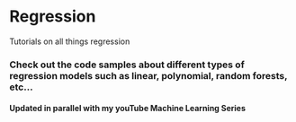 # Regression
Tutorials on all things regression
### Check out the code samples about different types of regression models such as linear, polynomial, random forests, etc...
#### Updated in parallel with my youTube Machine Learning Series
